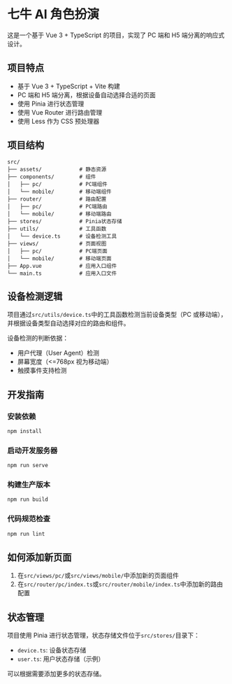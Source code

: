 # 七牛 AI 角色扮演

这是一个基于 Vue 3 + TypeScript 的项目，实现了 PC 端和 H5 端分离的响应式设计。

## 项目特点

- 基于 Vue 3 + TypeScript + Vite 构建
- PC 端和 H5 端分离，根据设备自动选择合适的页面
- 使用 Pinia 进行状态管理
- 使用 Vue Router 进行路由管理
- 使用 Less 作为 CSS 预处理器

## 项目结构

```
src/
├── assets/            # 静态资源
├── components/        # 组件
│   ├── pc/            # PC端组件
│   └── mobile/        # 移动端组件
├── router/            # 路由配置
│   ├── pc/            # PC端路由
│   └── mobile/        # 移动端路由
├── stores/            # Pinia状态存储
├── utils/             # 工具函数
│   └── device.ts      # 设备检测工具
├── views/             # 页面视图
│   ├── pc/            # PC端页面
│   └── mobile/        # 移动端页面
├── App.vue            # 应用入口组件
└── main.ts            # 应用入口文件
```

## 设备检测逻辑

项目通过`src/utils/device.ts`中的工具函数检测当前设备类型（PC 或移动端），并根据设备类型自动选择对应的路由和组件。

设备检测的判断依据：

- 用户代理（User Agent）检测
- 屏幕宽度（<=768px 视为移动端）
- 触摸事件支持检测

## 开发指南

### 安装依赖

```bash
npm install
```

### 启动开发服务器

```bash
npm run serve
```

### 构建生产版本

```bash
npm run build
```

### 代码规范检查

```bash
npm run lint
```

## 如何添加新页面

1. 在`src/views/pc/`或`src/views/mobile/`中添加新的页面组件
2. 在`src/router/pc/index.ts`或`src/router/mobile/index.ts`中添加新的路由配置

## 状态管理

项目使用 Pinia 进行状态管理，状态存储文件位于`src/stores/`目录下：

- `device.ts`: 设备状态存储
- `user.ts`: 用户状态存储（示例）

可以根据需要添加更多的状态存储。
